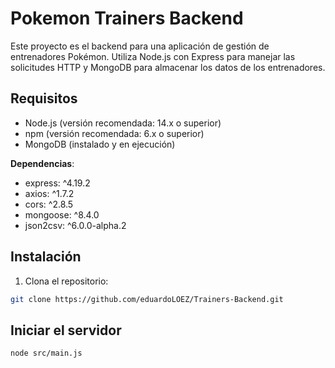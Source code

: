# Pokemon Trainers Backend

Este proyecto es el backend para una aplicación de gestión de entrenadores Pokémon. Utiliza Node.js con Express para manejar las solicitudes HTTP y MongoDB para almacenar los datos de los entrenadores.

## Requisitos

- Node.js (versión recomendada: 14.x o superior)
- npm (versión recomendada: 6.x o superior)
- MongoDB (instalado y en ejecución)

 **Dependencias**:
   - express: ^4.19.2
   - axios: ^1.7.2
   - cors: ^2.8.5
   - mongoose: ^8.4.0
   - json2csv: ^6.0.0-alpha.2

## Instalación

1. Clona el repositorio:

```bash
git clone https://github.com/eduardoLOEZ/Trainers-Backend.git
```
## Iniciar el servidor
```bash
node src/main.js

```
